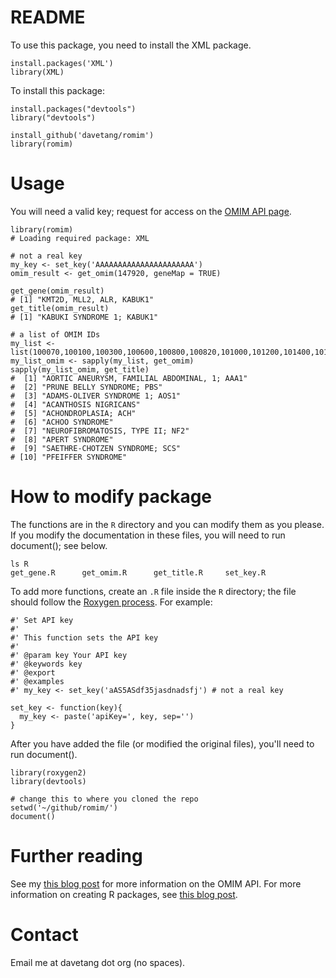 README
======

To use this package, you need to install the XML package. 

~~~~{.r}
install.packages('XML')
library(XML)
~~~~

To install this package:

~~~~{.r}
install.packages("devtools")
library("devtools")

install_github('davetang/romim')
library(romim)
~~~~


# Usage

You will need a valid key; request for access on the [OMIM API page](http://www.omim.org/api/).

~~~~{.r}
library(romim)
# Loading required package: XML

# not a real key
my_key <- set_key('AAAAAAAAAAAAAAAAAAAAAA')
omim_result <- get_omim(147920, geneMap = TRUE)

get_gene(omim_result)
# [1] "KMT2D, MLL2, ALR, KABUK1"
get_title(omim_result)
# [1] "KABUKI SYNDROME 1; KABUK1"

# a list of OMIM IDs
my_list <- list(100070,100100,100300,100600,100800,100820,101000,101200,101400,101600)
my_list_omim <- sapply(my_list, get_omim)
sapply(my_list_omim, get_title)
#  [1] "AORTIC ANEURYSM, FAMILIAL ABDOMINAL, 1; AAA1"
#  [2] "PRUNE BELLY SYNDROME; PBS"                   
#  [3] "ADAMS-OLIVER SYNDROME 1; AOS1"               
#  [4] "ACANTHOSIS NIGRICANS"                        
#  [5] "ACHONDROPLASIA; ACH"                         
#  [6] "ACHOO SYNDROME"                              
#  [7] "NEUROFIBROMATOSIS, TYPE II; NF2"             
#  [8] "APERT SYNDROME"                              
#  [9] "SAETHRE-CHOTZEN SYNDROME; SCS"               
# [10] "PFEIFFER SYNDROME"
~~~~

# How to modify package

The functions are in the `R` directory and you can modify them as you please. If you modify the documentation in these files, you will need to run document(); see below.

~~~~{.bash}
ls R
get_gene.R      get_omim.R      get_title.R     set_key.R
~~~~

To add more functions, create an `.R` file inside the `R` directory; the file should follow the [Roxygen process](https://cran.r-project.org/web/packages/roxygen2/vignettes/rd.html). For example:

~~~~{.r}
#' Set API key
#'
#' This function sets the API key
#' 
#' @param key Your API key
#' @keywords key
#' @export
#' @examples
#' my_key <- set_key('aAS5ASdf35jasdnadsfj') # not a real key

set_key <- function(key){
  my_key <- paste('apiKey=', key, sep='')
}
~~~~

After you have added the file (or modified the original files), you'll need to run document().

~~~~{.r}
library(roxygen2)
library(devtools)

# change this to where you cloned the repo
setwd('~/github/romim/')
document()
~~~~

# Further reading

See my [this blog post](http://davetang.org/muse/2015/03/17/getting-started-with-the-omim-api/) for more information on the OMIM API. For more information on creating R packages, see [this blog post](http://davetang.org/muse/2015/02/04/bed-granges/).

# Contact

Email me at davetang dot org (no spaces).

